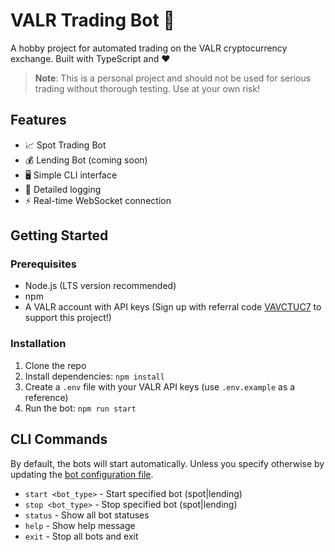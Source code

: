 # VALR Trading Bot 🤖

A hobby project for automated trading on the VALR cryptocurrency exchange. Built with TypeScript and ❤️

> **Note**: This is a personal project and should not be used for serious trading without thorough testing. Use at your own risk!

## Features

- 📈 Spot Trading Bot
- 💰 Lending Bot (coming soon)
- 🖥️ Simple CLI interface
- 📝 Detailed logging
- ⚡ Real-time WebSocket connection

## Getting Started

### Prerequisites

- Node.js (LTS version recommended)
- npm
- A VALR account with API keys (Sign up with referral code [VAVCTUC7](https://www.valr.com/invite/VAVCTUC7) to support this project!)

### Installation

1. Clone the repo
2. Install dependencies: `npm install`
3. Create a `.env` file with your VALR API keys (use `.env.example` as a reference)
4. Run the bot: `npm run start`

## CLI Commands

By default, the bots will start automatically. Unless you specify otherwise by updating the [bot configuration file](src/config/botConfig.ts).

- `start <bot_type>` - Start specified bot (spot|lending)
- `stop <bot_type>` - Stop specified bot (spot|lending)
- `status` - Show all bot statuses
- `help` - Show help message
- `exit` - Stop all bots and exit
